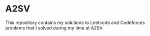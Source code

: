 # A2SV

This repository contains my solutions to Leetcode and Codeforces problems that I solved during my time at A2SV.
